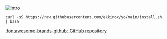 ![Intro](examples/intro.gif)

```shell
curl -sS https://raw.githubusercontent.com/ekkinox/yo/main/install.sh | bash
```
[:fontawesome-brands-github: GitHub repository](https://github.com/ekkinox/yo)
